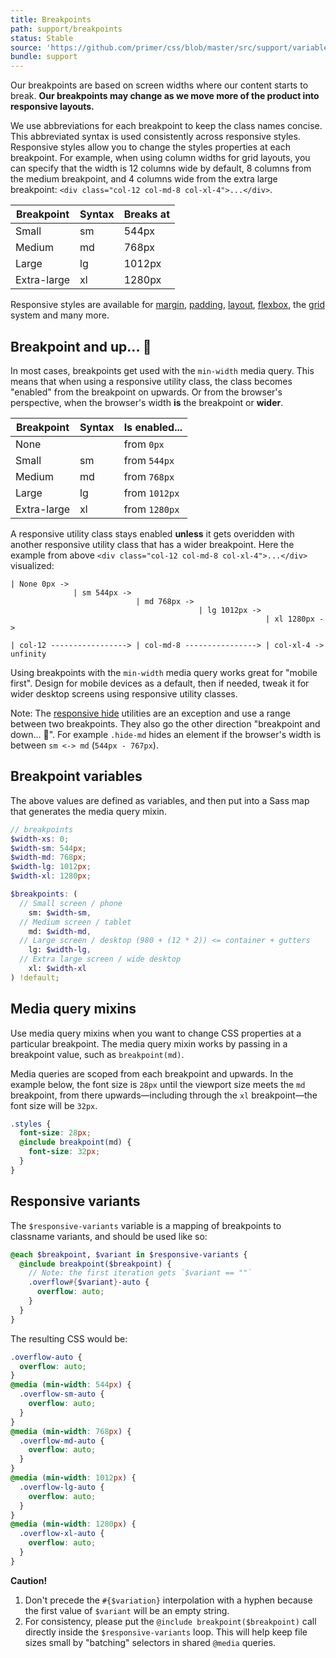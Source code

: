 ```yaml
---
title: Breakpoints
path: support/breakpoints
status: Stable
source: 'https://github.com/primer/css/blob/master/src/support/variables/layout.scss'
bundle: support
---
```


Our breakpoints are based on screen widths where our content starts to break. **Our breakpoints may change as we move more of the product into responsive layouts.**

We use abbreviations for each breakpoint to keep the class names concise. This abbreviated syntax is used consistently across responsive styles. Responsive styles allow you to change the styles properties at each breakpoint. For example, when using column widths for grid layouts, you can specify that the width is 12 columns wide by default, 8 columns from the medium breakpoint, and 4 columns wide from the extra large breakpoint: `<div class="col-12 col-md-8 col-xl-4">...</div>`.

| Breakpoint  | Syntax | Breaks at |
| ----------- | ------ | ----------|
| Small       | sm     | 544px     |
| Medium      | md     | 768px     |
| Large       | lg     | 1012px    |
| Extra-large | xl     | 1280px    |

Responsive styles are available for [margin](/utilities/margin#responsive-margins), [padding](/utilities/padding#responsive-padding), [layout](/utilities/layout), [flexbox](/utilities/flexbox#responsive-flex-utilities), the [grid](/objects/grid#responsive-grids) system and many more.

## Breakpoint and up... 🛫

In most cases, breakpoints get used with the `min-width` media query. This means that when using a responsive utility class, the class becomes "enabled" from the breakpoint on upwards. Or from the browser's perspective, when the browser's width **is** the breakpoint or **wider**.

| Breakpoint  | Syntax | Is enabled... |
| ----------- | ------ | --------------|
| None        |        | from `0px`    |
| Small       | sm     | from `544px`  |
| Medium      | md     | from `768px`  |
| Large       | lg     | from `1012px` |
| Extra-large | xl     | from `1280px` |

A responsive utility class stays enabled **unless** it gets overidden with another responsive utility class that has a wider breakpoint. Here the example from above `<div class="col-12 col-md-8 col-xl-4">...</div>` visualized: 

```
| None 0px ->                                                           
              | sm 544px ->                                             
                            | md 768px ->                               
                                          | lg 1012px ->                
                                                         | xl 1280px ->

| col-12 -----------------> | col-md-8 ----------------> | col-xl-4 -> unfinity
```

Using breakpoints with the `min-width` media query works great for "mobile first". Design for mobile devices as a default, then if needed, tweak it for wider desktop screens using responsive utility classes.

Note: The [responsive hide](/utilities/layout#responsive-hide) utilities are an exception and use a range between two breakpoints. They also go the other direction "breakpoint and down... 🛬". For example `.hide-md` hides an element if the browser's width is between `sm <-> md` (`544px - 767px`).

## Breakpoint variables

The above values are defined as variables, and then put into a Sass map that generates the media query mixin.

```scss
// breakpoints
$width-xs: 0;
$width-sm: 544px;
$width-md: 768px;
$width-lg: 1012px;
$width-xl: 1280px;

$breakpoints: (
  // Small screen / phone
    sm: $width-sm,
  // Medium screen / tablet
    md: $width-md,
  // Large screen / desktop (980 + (12 * 2)) <= container + gutters
    lg: $width-lg,
  // Extra large screen / wide desktop
    xl: $width-xl
) !default;
```

## Media query mixins

Use media query mixins when you want to change CSS properties at a particular breakpoint. The media query mixin works by passing in a breakpoint value, such as `breakpoint(md)`.

Media queries are scoped from each breakpoint and upwards. In the example below, the font size is `28px` until the viewport size meets the `md` breakpoint, from there upwards—including through the `xl` breakpoint—the font size will be `32px`.

```scss
.styles {
  font-size: 28px;
  @include breakpoint(md) {
    font-size: 32px;
  }
}
```

## Responsive variants

The `$responsive-variants` variable is a mapping of breakpoints to classname variants, and should be used like so:

```scss
@each $breakpoint, $variant in $responsive-variants {
  @include breakpoint($breakpoint) {
    // Note: the first iteration gets `$variant == ""`
    .overflow#{$variant}-auto {
      overflow: auto;
    }
  }
}
```

The resulting CSS would be:

```css
.overflow-auto {
  overflow: auto;
}
@media (min-width: 544px) {
  .overflow-sm-auto {
    overflow: auto;
  }
}
@media (min-width: 768px) {
  .overflow-md-auto {
    overflow: auto;
  }
}
@media (min-width: 1012px) {
  .overflow-lg-auto {
    overflow: auto;
  }
}
@media (min-width: 1280px) {
  .overflow-xl-auto {
    overflow: auto;
  }
}
```

**Caution!**

1. Don't precede the `#{$variation}` interpolation with a hyphen because the first value of `$variant` will be an empty string.
1. For consistency, please put the `@include breakpoint($breakpoint)` call directly inside the `$responsive-variants` loop. This will help keep file sizes small by "batching" selectors in shared `@media` queries.

